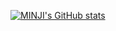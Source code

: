 [![MINJI's GitHub stats](https://github-readme-stats.vercel.app/api?username=minjikim7526&show_icons=true&theme=moltack)](https://github.com/anuraghazra/github-readme-stats)

